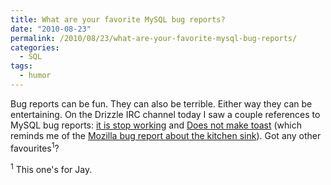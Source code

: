 ```yaml
---
title: What are your favorite MySQL bug reports?
date: "2010-08-23"
permalink: /2010/08/23/what-are-your-favorite-mysql-bug-reports/
categories:
  - SQL
tags:
  - humor
---
```

Bug reports can be fun. They can also be terrible. Either way they can be entertaining. On the Drizzle IRC channel today I saw a couple references to MySQL bug reports: [it is stop working][1] and [Does not make toast][2] (which reminds me of the [Mozilla bug report about the kitchen sink][3]). Got any other favourites<sup>1</sup>?

<sup>1</sup> This one's for Jay.

 [1]: http://bugs.mysql.com/bug.php?id=56177
 [2]: http://bugs.mysql.com/bug.php?id=2
 [3]: https://bugzilla.mozilla.org/show_bug.cgi?id=122411
